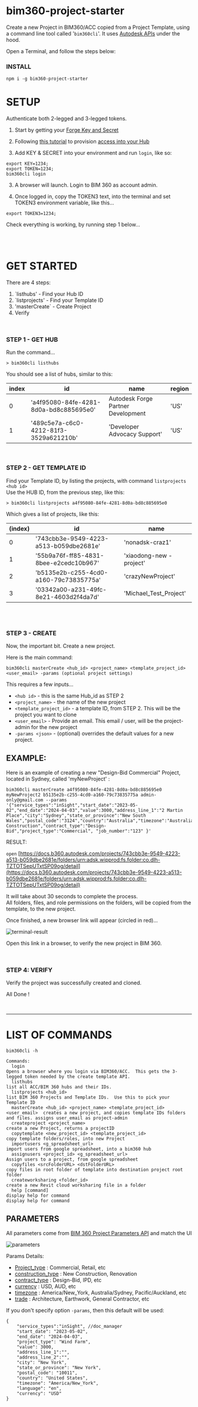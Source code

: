 # bim360-project-starter
Create a new Project in BIM360/ACC copied from a Project Template, using a command line tool called '`bim360cli`'.  It uses [Autodesk APIs](aps.autodesk.com) under the hood.

Open a Terminal, and follow the steps below:

### INSTALL
```
npm i -g bim360-project-starter
```


# SETUP

Authenticate both 2-legged and 3-legged tokens.

1. Start by getting your [Forge Key and Secret](http://forge.autodesk.com/myapps/)
2. Following [this tutorial](https://forge-tutorials.autodesk.io/#create-an-account) to provision [access into your Hub](https://forge-tutorials.autodesk.io/#provision-access-in-other-products)

2. Add KEY & SECRET into your environment and run `login`, like so:

```
export KEY=1234;
export TOKEN=1234;
bim360cli login
```
3. A browser will launch.  Login to BIM 360 as account admin.

4. Once logged in, copy the TOKEN3 text, into the terminal and set TOKEN3 environment variable, like this...

```
export TOKEN3=1234;
```

Check everything is working, by running step 1 below...

<br><br>

# GET STARTED

There are 4 steps:

1. `listhubs' - Find your Hub ID
2. `listprojects' - Find your Template ID
3. 'masterCreate` - Create Project
4. Verify

<br>

### STEP 1 - GET HUB

Run the command...

```
> bim360cli listhubs
```

You should see a list of hubs, similar to this:

| index | id | name | region |
| - | - | - | - |
| 0| 'a4f95080-84fe-4281-8d0a-bd8c885695e0'| Autodesk Forge Partner Development |   'US' |
|1| '489c5e7a-c6c0-4212-81f3-3529a621210b' |     'Developer Advocacy Support'  |  'US'  |


<br>

### STEP 2 - GET TEMPLATE ID

Find your Template ID, by listing the projects, with command  `listprojects` `<hub id>`  
Use the HUB ID, from the previous step, like this:

```
> bim360cli listprojects a4f95080-84fe-4281-8d0a-bd8c885695e0
```
Which gives a list of projects, like this:

| (index) |                   id                   |             name             |
|-|-|-|
|    0    | '743cbb3e-9549-4223-a513-b059dbe2681e' |       'nonadsk-craz1'        |
|    1    | '55b9a76f-ff85-4831-8bee-e2cedc10b967' |   'xiaodong-new -project'    |
|    2    | 'b5135e2b-c255-4cd0-a160-79c73835775a' |      'crazyNewProject'       |
|    3    | '03342a00-a231-49fc-8e21-4603d2f4da7d' |    'Michael_Test_Project'    |


<br><br>

### STEP 3 - CREATE

Now, the important bit. Create a new project.

Here is the main command:
```
bim360cli masterCreate <hub_id> <project_name> <template_project_id> <user_email> -params (optional project settings)
```

This requires a few inputs...
- `<hub id>` - this is the same Hub_id as STEP 2
- `<project_name>` - the name of the new project
- `<template_project_id>` - a template ID, from STEP 2. This will be the project you want to clone
- `<user_email>` - Provide an email. This email / user, will be the project-admin for the new project
- `-params <json>` - (optional) overrides the default values for a new project.  


## EXAMPLE:

Here is an example of creating a new "Design-Bid Commercial" Project, located in Sydney, called 'myNewProject' :
```
bim360cli masterCreate a4f95080-84fe-4281-8d0a-bd8c885695e0 myNewProject2 b5135e2b-c255-4cd0-a160-79c73835775a admin-only@gmail.com --params '{"service_types":"inSight","start_date":"2023-05-02","end_date":"2024-04-03","value":3000,"address_line_1":"2 Martin Place","city":"Sydney","state_or_province":"New South Wales","postal_code":"3124","country":"Australia","timezone":"Australia/Sydney","language":"en","currency":"AUD","construction_type":"New Construction","contract_type":"Design-Bid","project_type":"Commercial", "job_number":"123" }'
```

RESULT:


`open` [https://docs.b360.autodesk.com/projects/743cbb3e-9549-4223-a513-b059dbe2681e/folders/urn:adsk.wipprod:fs.folder:co.dlh-TZTOTSepUTxtSP09og/detail](https://docs.b360.autodesk.com/projects/743cbb3e-9549-4223-a513-b059dbe2681e/folders/urn:adsk.wipprod:fs.folder:co.dlh-TZTOTSepUTxtSP09og/detail)


It will take about 30 seconds to complete the process.  
All folders, files, and role permissions on the folders, will be copied from the template, to the new project.

Once finished, a new browser link will appear (circled in red)...

![terminal-result](https://user-images.githubusercontent.com/440241/206986811-c992a95a-867a-497c-94a8-a80390444be1.JPG)


Open this link in a browser, to verify the new project in BIM 360.

<br> 

### STEP 4: VERIFY
 
Verify the project was successfully created and cloned.

All Done !

<br>
<hr>

# LIST OF COMMANDS

```
bim360cli -h
```


```
Commands:
  login                                                                    Opens a browser where you login via BIM360/ACC.  This gets the 3-legged token needed by the create template API.
  listhubs                                                                 list all ACC/BIM 360 hubs and their IDs.
  listprojects <hub_id>                                                    list BIM 360 Projects and Template IDs.  Use this to pick your Template ID
  masterCreate <hub_id> <project_name> <template_project_id> <user_email>  creates a new project, and copies template IDs folders and files. assigns user_email as project-admin
  createproject <project_name>                                             create a new Project, returns a projectID
  copytemplate <new_project_id> <template_project_id>                      copy template folders/roles, into new Project
  importusers <g_spreadsheet_url>                                          import users from google spreadsheet, into a bim360 hub
  assignusers <project_id> <g_spreadsheet_url>                             Assign users to a project, from google spreadsheet
  copyfiles <srcFolderURL> <dstFolderURL>                                  copy files in root folder of template into destination project root folder
  createworksharing <folder_id>                                            create a new Revit cloud worksharing file in a folder
  help [command]                                                           display help for command                                                      display help for command
```


## PARAMETERS


All parameters come from [BIM 360 Project Parameters API](https://aps.autodesk.com/en/docs/bim360/v1/overview/parameters/)
and match the UI

![parameters](https://user-images.githubusercontent.com/440241/207185831-01693ac2-bf54-4d65-a13d-987a82008c95.JPG)

Params Details:
- [Project_type](https://aps.autodesk.com/en/docs/bim360/v1/overview/parameters/#project-type) : Commercial, Retail, etc
- [construction_type]() : New Construction, Renovation
- [contract_type]() : Design-Bid, IPD, etc
- [currency]() : USD, AUD, etc
- [timezone](https://aps.autodesk.com/en/docs/bim360/v1/overview/parameters/#timezone) : America/New_York, Australia/Sydney, Pacific/Auckland, etc
- [trade]() : Architecture, Earthwork, General Contractor, etc

If you don't specify option `-params`, then this default will be used:
```
{
	"service_types":"inSight", //doc_manager
	"start_date": "2023-05-02",
	"end_date": "2024-04-03",
	"project_type": "Wind Farm",
	"value": 3000,
	"address_line_1":"",
	"address_line_2":"",
	"city": "New York",
	"state_or_province": "New York",
	"postal_code": "10011",
	"country": "United States",
	"timezone": "America/New_York",
	"language": "en",
	"currency": "USD"
}
```